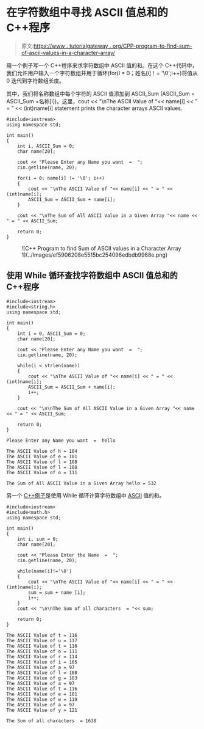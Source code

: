 # 在字符数组中寻找 ASCII 值总和的 C++程序

> 原文:[https://www . tutorialgateway . org/CPP-program-to-find-sum-of-ascii-values-in-a-character-array/](https://www.tutorialgateway.org/cpp-program-to-find-sum-of-ascii-values-in-a-character-array/)

用一个例子写一个 C++程序来求字符数组中 ASCII 值的和。在这个 C++代码中，我们允许用户输入一个字符数组并用于循环(for(I = 0；姓名[i]！= '\0';i++)将值从 0 迭代到字符数组长度。

其中，我们将名称数组中每个字符的 ASCII 值添加到 ASCII_Sum (ASCII_Sum = ASCII_Sum +名称[i])。这里，cout << “\nThe ASCII Value of “<< name[i] << ” = ” << (int)name[i] statement prints the character arrays ASCII values.

```
#include<iostream>
using namespace std;

int main()
{
	int i, ASCII_Sum = 0;
	char name[20];

	cout << "Please Enter any Name you want  =  ";
	cin.getline(name, 20);

	for(i = 0; name[i] != '\0'; i++)
	{
		cout << "\nThe ASCII Value of "<< name[i] << " = " << (int)name[i];
		ASCII_Sum = ASCII_Sum + name[i];
	}

	cout << "\nThe Sum of All ASCII Value in a Given Array "<< name << " = " << ASCII_Sum;

 	return 0;
}
```

<figure class="wp-block-image size-large">![C++ Program to find Sum of ASCII values in a Character Array 1](../Images/ef5906208e5515bc254096edbdb9968e.png)</figure>

## 使用 While 循环查找字符数组中 ASCII 值总和的 C++程序

```
#include<iostream>
#include<string.h>
using namespace std;

int main()
{
	int i = 0, ASCII_Sum = 0;
	char name[20];

	cout << "Please Enter any Name you want  =  ";
	cin.getline(name, 20);

	while(i < strlen(name))
	{
		cout << "\nThe ASCII Value of "<< name[i] << " = " << (int)name[i];
		ASCII_Sum = ASCII_Sum + name[i];
		i++;
	}

	cout << "\n\nThe Sum of All ASCII Value in a Given Array "<< name << " = " << ASCII_Sum;

 	return 0;
}
```

```
Please Enter any Name you want  =  hello

The ASCII Value of h = 104
The ASCII Value of e = 101
The ASCII Value of l = 108
The ASCII Value of l = 108
The ASCII Value of o = 111

The Sum of All ASCII Value in a Given Array hello = 532
```

另一个 [C++例子](https://www.tutorialgateway.org/cpp-programs/)是使用 While 循环计算字符数组中 [ASCII](https://www.tutorialgateway.org/ascii-table/) 值的和。

```
#include<iostream>
#include<math.h>
using namespace std;

int main()
{
	int i, sum = 0;
	char name[20];

	cout << "Please Enter the Name  =  ";
	cin.getline(name, 20);

	while(name[i]!='\0')
	{
		cout << "\nThe ASCII Value of "<< name[i] << " = " << (int)name[i];
		sum = sum + name [i];
		i++;
	}
	cout << "\n\nThe Sum of all characters  = "<< sum;

 	return 0;
}
```

```
The ASCII Value of t = 116
The ASCII Value of u = 117
The ASCII Value of t = 116
The ASCII Value of o = 111
The ASCII Value of r = 114
The ASCII Value of i = 105
The ASCII Value of a = 97
The ASCII Value of l = 108
The ASCII Value of g = 103
The ASCII Value of a = 97
The ASCII Value of t = 116
The ASCII Value of e = 101
The ASCII Value of w = 119
The ASCII Value of a = 97
The ASCII Value of y = 121

The Sum of all characters  = 1638
```